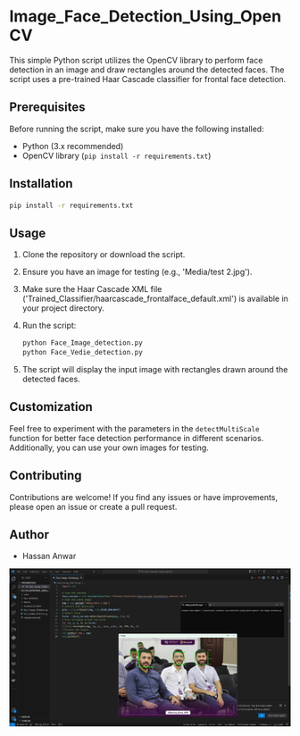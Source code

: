 # Image_Face_Detection_Using_OpenCV

This simple Python script utilizes the OpenCV library to perform face detection in an image and draw rectangles around the detected faces. The script uses a pre-trained Haar Cascade classifier for frontal face detection.

## Prerequisites

Before running the script, make sure you have the following installed:

- Python (3.x recommended)
- OpenCV library (`pip install -r requirements.txt`)

## Installation

```bash
pip install -r requirements.txt
```

## Usage

1. Clone the repository or download the script.
2. Ensure you have an image for testing (e.g., 'Media/test 2.jpg').
3. Make sure the Haar Cascade XML file ('Trained_Classifier/haarcascade_frontalface_default.xml') is available in your project directory.
4. Run the script:

    ```bash
    python Face_Image_detection.py
    python Face_Vedie_detection.py
    ```

5. The script will display the input image with rectangles drawn around the detected faces.

## Customization

Feel free to experiment with the parameters in the `detectMultiScale` function for better face detection performance in different scenarios. Additionally, you can use your own images for testing.

## Contributing

Contributions are welcome! If you find any issues or have improvements, please open an issue or create a pull request.

## Author

- Hassan Anwar


![Sample Image](https://github.com/hassancodeanwar/Instant_Training_Projects/blob/main/Face_Detiction_Using_OpenCV/media/WhatsApp%20Image%202024-02-11%20at%2017.35.28_a57076cb.jpg)
